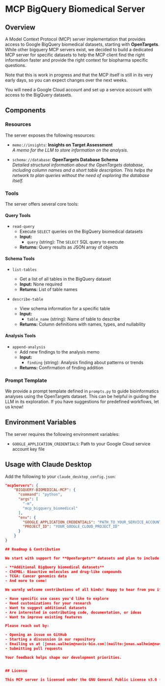 # MCP BigQuery Biomedical Server

## Overview

A Model Context Protocol (MCP) server implementation that provides access to Google BigQuery biomedical datasets, starting with **OpenTargets**. While other bigquery MCP servers exist, we decided to build a dedicated MCP server for specific datasets to help the MCP client find the right information faster and provide the right context for biopharma specific questions. 

Note that this is work in progress and that the MCP itself is still in its very early days, so you can expect changes over the next weeks. 

You will need a Google Cloud account and set up a service account with access to the BigQuery datasets. 

## Components

### Resources

The server exposes the following resources:

- `memo://insights`: **Insights on Target Assessment**  
  *A memo for the LLM to store information on the analysis.*

- `schema://database`: **OpenTargets Database Schema**  
  *Detailed structural information about the OpenTargets database, including column names and a short table description. This helps the network to plan queries without the need of exploring the database itself.*

### Tools

The server offers several core tools:

#### Query Tools

- `read-query`
  - Execute `SELECT` queries on the BigQuery biomedical datasets
  - **Input:**
    - `query` (string): The `SELECT` SQL query to execute
  - **Returns:** Query results as JSON array of objects

#### Schema Tools

- `list-tables`
  - Get a list of all tables in the BigQuery dataset
  - **Input:** None required
  - **Returns:** List of table names

- `describe-table`
  - View schema information for a specific table
  - **Input:**
    - `table_name` (string): Name of table to describe
  - **Returns:** Column definitions with names, types, and nullability

#### Analysis Tools

- `append-analysis`
  - Add new findings to the analysis memo
  - **Input:**
    - `finding` (string): Analysis finding about patterns or trends
  - **Returns:** Confirmation of finding addition

### Prompt Template

We provide a prompt template defined in `prompts.py` to guide bioinformatics analyses using the OpenTargets dataset. This can be helpful in guiding the LLM in its exploration. If you have suggestions for predefined workflows, let us know!


## Environment Variables

The server requires the following environment variables:

- `GOOGLE_APPLICATION_CREDENTIALS`: Path to your Google Cloud service account key file

## Usage with Claude Desktop

Add the following to your `claude_desktop_config.json`:

```json:claude_desktop_config.json
"mcpServers": {
    "BIGQUERY-BIOMEDICAL-MCP": {
      "command": "python",
      "args": [
        "-m",
        "mcp_bigquery_biomedical"
      ],
      "env": {
        "GOOGLE_APPLICATION_CREDENTIALS": "PATH_TO_YOUR_SERVICE_ACCOUNT_KEY.json",
        "PROJECT_ID": "YOUR_GOOGLE_CLOUD_PROJECT_ID"
      }
    }
}

## Roadmap & Contribution

We start with support for **OpenTargets** datasets and plan to include additional BigQuery biomedical datasets in the future. Over the coming weeks and months, we will expand support to include:

- **Additional BigQuery biomedical datasets**
- ChEMBL: Bioactive molecules and drug-like compounds
- TCGA: Cancer genomics data
- And more to come!

We warmly welcome contributions of all kinds! Happy to hear from you if you:

- Have specific use cases you'd like to explore
- Need customizations for your research
- Want to suggest additional datasets
- Are interested in contributing code, documentation, or ideas
- Want to improve existing features

Please reach out by:

- Opening an issue on GitHub
- Starting a discussion in our repository
- Emailing us at [jonas.walheim@navis-bio.com](mailto:jonas.walheim@navis-bio.com)
- Submitting pull requests

Your feedback helps shape our development priorities.


## License

This MCP server is licensed under the GNU General Public License v3.0 (GPL-3.0). This means you have the freedom to run, study, share, and modify the software. Any modifications or derivative works must also be distributed under the same GPL-3.0 terms. For more details, please see the LICENSE file in the project repository.
